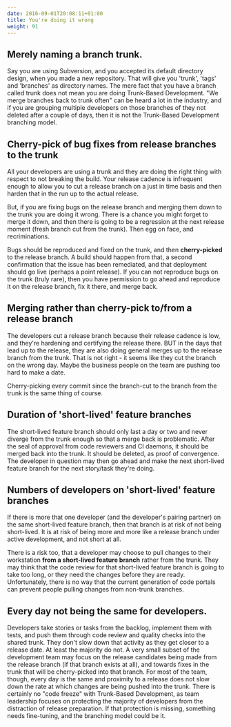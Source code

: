```yaml
---
date: 2016-09-01T20:08:11+01:00
title: You're doing it wrong
weight: 91
---
```


## Merely naming a branch trunk.

Say you are using Subversion, and you accepted its default directory design, when you made a new repository. That will
give you 'trunk', 'tags' and 'branches' as directory names. The mere fact that you have a branch called trunk does not
mean you are doing Trunk-Based Development. "We merge branches back to trunk often" can be heard a lot in the industry,
and if you are grouping multiple developers on those branches of they not deleted after a couple of days, then it is 
not the Trunk-Based Development branching model.

## Cherry-pick of bug fixes from release branches to the trunk

All your developers are using a trunk and they are doing the right thing with respect to not breaking the build. Your release 
cadence is infrequent enough to allow you to cut a release branch on a just in time basis and then harden that in the run
up to the actual release. 

But, if you are fixing bugs on the release branch and merging them down to the trunk you are doing 
it wrong. There is a chance you might forget to merge it down, and then there is going to be a regression at the next 
release moment (fresh branch cut from the trunk). Then egg on face, and recriminations.

Bugs should be reproduced and fixed on the trunk, and then **cherry-picked** to the release branch. A build should 
happen from that, a second confirmation that the issue has been remediated, and that deployment should go live (perhaps 
a point release).  If you can not reproduce bugs on the trunk (truly rare), then you have permission to go ahead and 
reproduce it on the release branch, fix it there, and merge back.

## Merging rather than cherry-pick to/from a release branch

The developers cut a release branch because their release cadence is low, and they're hardening and certifying the release
there. BUT in the days that lead up to the release, they are also doing general merges up to the release branch from 
the trunk. That is not right - it seems like they cut the branch on the wrong day. Maybe the business people on the team
are pushing too hard to make a date.

Cherry-picking every commit since the branch-cut to the branch from the trunk is the same thing of course.

## Duration of 'short-lived' feature branches

The short-lived feature branch should only last a day or two and never diverge from the trunk enough so that a 
merge back is problematic. After the seal of approval from code reviewers and CI 
daemons, it should be merged back into the trunk. It should be deleted, as proof of convergence.
The developer in question may then go ahead and make the next short-lived feature branch for the next story/task they're doing.

## Numbers of developers on 'short-lived' feature branches

If there is more that one developer (and the developer's pairing partner) on the same short-lived feature branch, 
then that branch is at risk of not being short-lived. It is at risk of being more and more like a release branch 
under active development, and not short at all.

There is a risk too, that a developer may choose to pull changes to their workstation **from a short-lived feature 
branch** rather from the trunk. They may think that the code review for that short-lived feature branch is going to take 
too long, or they need the changes before they are ready. Unfortunately, there is no way that the current generation of
code portals can prevent people pulling changes from non-trunk branches.

## Every day not being the same for developers.

Developers take stories or tasks from the backlog, implement them with tests, and push them through code review and quality checks
into the shared trunk. They don't slow down that activity as they get closer to a release date. At least the majority do not. A very
small subset of the development team may focus on the release candidates being made from the release branch (if that 
branch exists at all), and towards fixes in the trunk that will be cherry-picked into that branch. For most of the team, though, 
every day is the same and proximity to a release does not slow down the rate at which changes are being pushed into the
trunk. There is certainly no "code freeze" with Trunk-Based Development, as team leadership focuses on protecting the 
majority of developers from the distraction of release preparation. If that protection is missing, something needs 
fine-tuning, and the branching model could be it.
